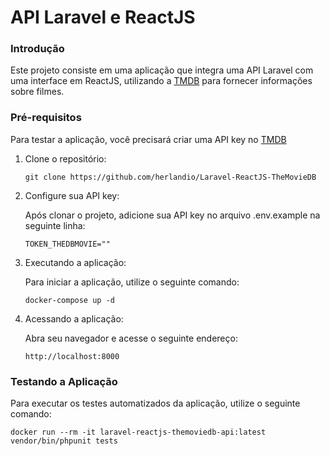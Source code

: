 # API Laravel e ReactJS

### Introdução
Este projeto consiste em uma aplicação que integra uma API Laravel com uma interface em ReactJS, utilizando a [TMDB](https://developer.themoviedb.org/reference/intro/getting-started) para fornecer informações sobre filmes.

### Pré-requisitos
Para testar a aplicação, você precisará criar uma API key no [TMDB](https://developer.themoviedb.org/docs/getting-started)

1. Clone o repositório:

    ```
    git clone https://github.com/herlandio/Laravel-ReactJS-TheMovieDB
    ```

2. Configure sua API key:

    Após clonar o projeto, adicione sua API key no arquivo .env.example na seguinte linha:

    ```
    TOKEN_THEDBMOVIE=""
    ```
3. Executando a aplicação:

    Para iniciar a aplicação, utilize o seguinte comando:
    ```
    docker-compose up -d
    ```
4. Acessando a aplicação:

    Abra seu navegador e acesse o seguinte endereço:

    ```
    http://localhost:8000
    ```

### Testando a Aplicação
Para executar os testes automatizados da aplicação, utilize o seguinte comando:
```
docker run --rm -it laravel-reactjs-themoviedb-api:latest vendor/bin/phpunit tests
```
